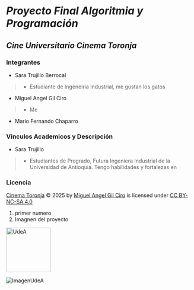 # *Proyecto Final Algoritmia y Programación*
## *Cine Universitario Cinema Toronja*

### Integrantes
*  Sara Trujillo Berrocal
>*  Estudiante de Ingeneiria Industrial, me gustan los gatos
*  Miguel Angel Gil Ciro
>* Me
* Mario Fernando Chaparro

### Vinculos Academicos y Descripción
* Sara Trujillo
>*  Estudiantes de Pregrado, Futura Ingeniera Industrial de la Universidad de Antioquia. Tengo habilidades y fortalezas en 

### Licencia

<a href="https://github.com/miguelgilc/Proyecto_Final_CinemaToronja">Cinema Toronja</a> © 2025 by <a href="https://github.com/miguelgilc">Miguel Angel Gil Ciro</a> is licensed under <a href="https://creativecommons.org/licenses/by-nc-sa/4.0/">CC BY-NC-SA 4.0</a><img src="https://mirrors.creativecommons.org/presskit/icons/cc.svg" alt="" style="max-width: 1em;max-height:1em;margin-left: .2em;"><img src="https://mirrors.creativecommons.org/presskit/icons/by.svg" alt="" style="max-width: 1em;max-height:1em;margin-left: .2em;"><img src="https://mirrors.creativecommons.org/presskit/icons/nc.svg" alt="" style="max-width: 1em;max-height:1em;margin-left: .2em;"><img src="https://mirrors.creativecommons.org/presskit/icons/sa.svg" alt="" style="max-width: 1em;max-height:1em;margin-left: .2em;">

1. primer numero
2. Imagnen del proyecto


<img alt="UdeA" height="120px" src="https://www.google.com/imgres?q=universidad%20de%20antioquia&imgurl=https%3A%2F%2Fwww.grupolarabida.org%2Fwp-content%2Fuploads%2F2020%2F10%2FColombia_UniversidaddeAntioquia_UDEA_20_.jpg&imgrefurl=https%3A%2F%2Fwww.grupolarabida.org%2Funiversidad%2Funiversidad-de-antioquia-udea colombia%2F&docid=VJ_fw2ItLl7GLM&tbnid=6kuJpKomAgrKwM&vet=12ahUKEwjBvY6964WQAxVSRDABHWwPGTsQM3oECBwQAA..i&w=700&h=360&hcb=2&ved=2ahUKEwjBvY6964WQAxVSRDABHWwPGTsQM3oECBwQAA">

![ImagenUdeA]()

